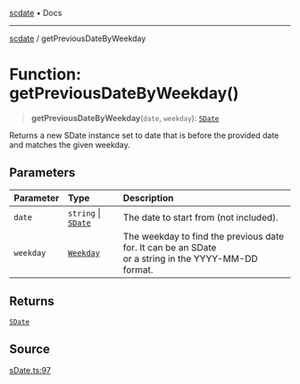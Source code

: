 [scdate](../README.md) • Docs

---

[scdate](../README.md) / getPreviousDateByWeekday

# Function: getPreviousDateByWeekday()

> **getPreviousDateByWeekday**(`date`, `weekday`): [`SDate`](../classes/SDate.md)

Returns a new SDate instance set to date that is before the provided date and
matches the given weekday.

## Parameters

| Parameter | Type                                       | Description                                                                                              |
| :-------- | :----------------------------------------- | :------------------------------------------------------------------------------------------------------- |
| `date`    | `string` \| [`SDate`](../classes/SDate.md) | The date to start from (not included).                                                                   |
| `weekday` | [`Weekday`](../enumerations/Weekday.md)    | The weekday to find the previous date for. It can be an SDate<br />or a string in the YYYY-MM-DD format. |

## Returns

[`SDate`](../classes/SDate.md)

## Source

[sDate.ts:97](https://github.com/ericvera/scdate/blob/main/src/sDate.ts#L97)
